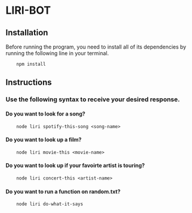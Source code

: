 # LIRI-BOT



## Installation

Before running the program, you need to install all of its dependencies by running the following line in your terminal.

````
    npm install

````

## Instructions

### Use the following syntax to receive your desired response.

#### Do you want to look for a song?

````
    node liri spotify-this-song <song-name>

````

#### Do you want to look up a film?

````
    node liri movie-this <movie-name>

````

#### Do you want to look up if your favoirte artist is touring?

````
    node liri concert-this <artist-name>

````

#### Do you want to run a function on random.txt?

````
    node liri do-what-it-says 

````